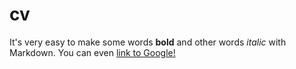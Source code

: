 # cv
It's very easy to make some words **bold** and other words *italic* with Markdown. 
You can even [link to Google!](http://google.com)
